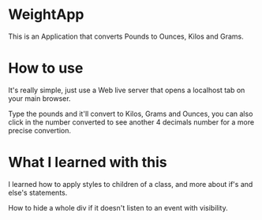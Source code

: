 # WeightApp

This is an Application that converts Pounds to Ounces, Kilos and Grams.

# How to use
It's really simple, just use a Web live server that opens a localhost tab on your main browser.

Type the pounds and it'll convert to Kilos, Grams and Ounces, you can also click in the number converted to see another 4 decimals number for a more precise convertion.


# What I learned with this

I learned how to apply styles to children of a class, and more about if's and else's statements.

How to hide a whole div if it doesn't listen to an event with visibility.
